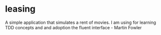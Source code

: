 # leasing
A simple application that simulates a rent of movies. I am using for learning TDD concepts and and adoption the fluent interface - Martin Fowler
